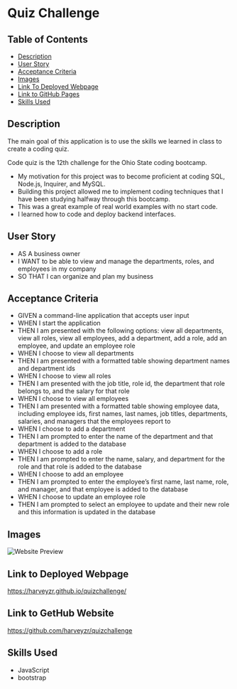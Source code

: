 # Quiz Challenge

## Table of Contents

 - [Description](#description)
 - [User Story](#user-story)
 - [Acceptance Criteria](#acceptance-criteria)
 - [Images](#images)
 - [Link To Deployed Webpage](#link-to-deployed-webpage)
 - [Link to GitHub Pages ](#link-to-gethub-website)
 - [Skills Used](#skills-used)

 ## Description
The main goal of this application is to use the skills we learned in class to create a coding quiz.

 Code quiz is the 12th challenge for the Ohio State coding bootcamp.
-	My motivation for this project was to become proficient at coding SQL, Node.js, Inquirer, and MySQL.  
-	Building this project allowed me to implement coding techniques that I have been studying halfway through this bootcamp. 
-	This was a great example of real world examples with no start code.  
-	I learned how to code and deploy backend interfaces. 


 ## User Story
- AS A business owner
- I WANT to be able to view and manage the departments, roles, and employees in my company
- SO THAT I can organize and plan my business 
 ## Acceptance Criteria
- GIVEN a command-line application that accepts user input
- WHEN I start the application
- THEN I am presented with the following options: view all departments, view all roles, view all employees, add a department, add a role, add an employee, and       update an employee role
- WHEN I choose to view all departments
- THEN I am presented with a formatted table showing department names and department ids
- WHEN I choose to view all roles
- THEN I am presented with the job title, role id, the department that role belongs to, and the salary for that role
- WHEN I choose to view all employees
- THEN I am presented with a formatted table showing employee data, including employee ids, first names, last names, job titles, departments, salaries, and managers that the employees report to
- WHEN I choose to add a department
- THEN I am prompted to enter the name of the department and that department is added to the database
- WHEN I choose to add a role
- THEN I am prompted to enter the name, salary, and department for the role and that role is added to the database
- WHEN I choose to add an employee
- THEN I am prompted to enter the employee’s first name, last name, role, and manager, and that employee is added to the database
- WHEN I choose to update an employee role
- THEN I am prompted to select an employee to update and their new role and this information is updated in the database

 ## Images
![Website Preview](assets/img/quiz%20gif.gif)
 
 ## Link to Deployed Webpage
https://harveyzr.github.io/quizchallenge/
 
## Link to GetHub Website
https://github.com/harveyzr/quizchallenge


 ## Skills Used
- JavaScript
- bootstrap

